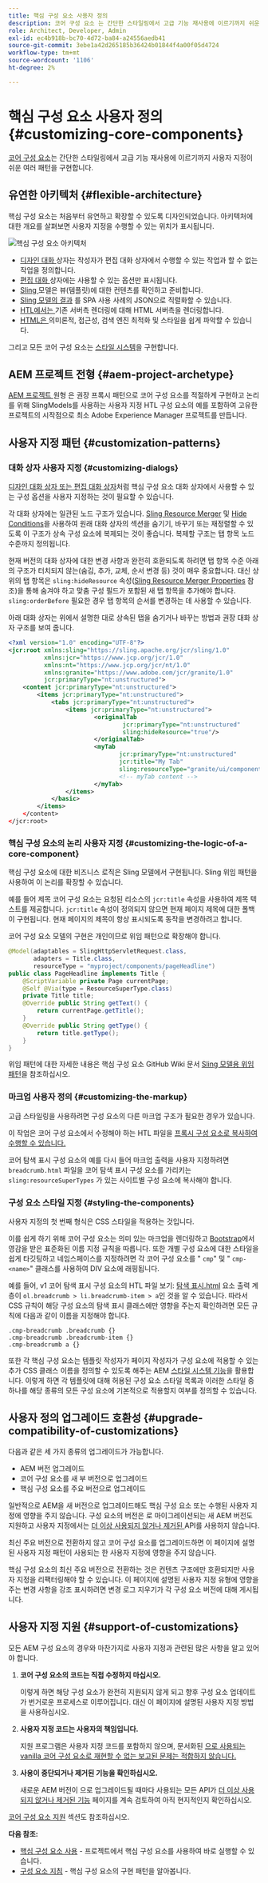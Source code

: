 ```yaml
---
title: 핵심 구성 요소 사용자 정의
description: 코어 구성 요소 는 간단한 스타일링에서 고급 기능 재사용에 이르기까지 쉬운 사용자 지정을 허용하는 몇 가지 패턴을 구현합니다.
role: Architect, Developer, Admin
exl-id: ec4b918b-bc70-4d72-ba84-a24556aedb41
source-git-commit: 3ebe1a42d265185b36424b01844f4a00f05d4724
workflow-type: tm+mt
source-wordcount: '1106'
ht-degree: 2%

---
```


# 핵심 구성 요소 사용자 정의{#customizing-core-components}

[코어 구성 요소](overview.md)는 간단한 스타일링에서 고급 기능 재사용에 이르기까지 사용자 지정이 쉬운 여러 패턴을 구현합니다.

## 유연한 아키텍처 {#flexible-architecture}

핵심 구성 요소는 처음부터 유연하고 확장할 수 있도록 디자인되었습니다. 아키텍처에 대한 개요를 살펴보면 사용자 지정을 수행할 수 있는 위치가 표시됩니다.

![핵심 구성 요소 아키텍처](/help/assets/screen_shot_2018-12-07at093742.png)

* [디자인 대화 ](/help/get-started/authoring.md#edit-and-design-dialogs) 상자는 작성자가 편집 대화 상자에서 수행할 수 있는 작업과 할 수 없는 작업을 정의합니다.
* [편집 대화 ](/help/get-started/authoring.md#edit-and-design-dialogs) 상자에는 사용할 수 있는 옵션만 표시됩니다.
* [Sling ](#customizing-the-logic-of-a-core-component) 모델은 뷰(템플릿)에 대한 컨텐츠를 확인하고 준비합니다.
* [Sling 모델의 결과](#customizing-the-logic-of-a-core-component) 를 SPA 사용 사례의 JSON으로 직렬화할 수 있습니다.
* [HTL에서는 ](#customizing-the-markup) 기존 서버측 렌더링에 대해 HTML 서버측을 렌더링합니다.
* [HTML은 ](#customizing-the-markup) 의미론적, 접근성, 검색 엔진 최적화 및 스타일을 쉽게 파악할 수 있습니다.

그리고 모든 코어 구성 요소는 [스타일 시스템](#styling-the-components)을 구현합니다.

## AEM 프로젝트 전형 {#aem-project-archetype}

[AEM 프로젝트 ](/help/developing/archetype/overview.md) 원형 은 권장 프록시 패턴으로 코어 구성 요소를 적절하게 구현하고 논리를 위해 SlingModels를 사용하는 사용자 지정 HTL 구성 요소의 예를 포함하여 고유한 프로젝트의 시작점으로 최소 Adobe Experience Manager 프로젝트를 만듭니다.

## 사용자 지정 패턴 {#customization-patterns}

### 대화 상자 사용자 지정 {#customizing-dialogs}

[디자인 대화 상자 또는 편집 대화 상자](/help/get-started/authoring.md)처럼 핵심 구성 요소 대화 상자에서 사용할 수 있는 구성 옵션을 사용자 지정하는 것이 필요할 수 있습니다.

각 대화 상자에는 일관된 노드 구조가 있습니다. [Sling Resource Merger](https://helpx.adobe.com/experience-manager/6-4/sites/developing/using/sling-resource-merger.html) 및 [Hide Conditions](https://helpx.adobe.com/experience-manager/6-5/sites/developing/using/hide-conditions.html)을 사용하여 원래 대화 상자의 섹션을 숨기기, 바꾸기 또는 재정렬할 수 있도록 이 구조가 상속 구성 요소에 복제되는 것이 좋습니다. 복제할 구조는 탭 항목 노드 수준까지 정의됩니다.

현재 버전의 대화 상자에 대한 변경 사항과 완전히 호환되도록 하려면 탭 항목 수준 아래의 구조가 터치되지 않는(숨김, 추가, 교체, 순서 변경 등) 것이 매우 중요합니다. 대신 상위의 탭 항목은 `sling:hideResource` 속성([Sling Resource Merger Properties](https://helpx.adobe.com/experience-manager/6-5/sites/developing/using/sling-resource-merger.html) 참조)을 통해 숨겨야 하고 맞춤 구성 필드가 포함된 새 탭 항목을 추가해야 합니다. `sling:orderBefore` 필요한 경우 탭 항목의 순서를 변경하는 데 사용할 수 있습니다.

아래 대화 상자는 위에서 설명한 대로 상속된 탭을 숨기거나 바꾸는 방법과 권장 대화 상자 구조를 보여 줍니다.

```xml
<?xml version="1.0" encoding="UTF-8"?>
<jcr:root xmlns:sling="https://sling.apache.org/jcr/sling/1.0"
          xmlns:jcr="https://www.jcp.org/jcr/1.0"
          xmlns:nt="https://www.jcp.org/jcr/nt/1.0"
          xmlns:granite="https://www.adobe.com/jcr/granite/1.0"
          jcr:primaryType="nt:unstructured">
    <content jcr:primaryType="nt:unstructured">
        <items jcr:primaryType="nt:unstructured">
            <tabs jcr:primaryType="nt:unstructured">
                <items jcr:primaryType="nt:unstructured">
                        <originalTab
                                jcr:primaryType="nt:unstructured"
                                sling:hideResource="true"/>
                        </originalTab>
                        <myTab
                               jcr:primaryType="nt:unstructured"
                               jcr:title="My Tab"
                               sling:resourceType="granite/ui/components/coral/foundation/container"/>
                               <!-- myTab content -->
                        </myTab>
                </items>
            </basic>
        </items>
    </content>
</jcr:root>
```

### 핵심 구성 요소의 논리 사용자 지정 {#customizing-the-logic-of-a-core-component}

핵심 구성 요소에 대한 비즈니스 로직은 Sling 모델에서 구현됩니다. Sling 위임 패턴을 사용하여 이 논리를 확장할 수 있습니다.

예를 들어 제목 코어 구성 요소는 요청된 리소스의 `jcr:title` 속성을 사용하여 제목 텍스트를 제공합니다. `jcr:title` 속성이 정의되지 않으면 현재 페이지 제목에 대한 폴백이 구현됩니다. 현재 페이지의 제목이 항상 표시되도록 동작을 변경하려고 합니다.

코어 구성 요소 모델의 구현은 개인이므로 위임 패턴으로 확장해야 합니다.

```java
@Model(adaptables = SlingHttpServletRequest.class,
       adapters = Title.class,
       resourceType = "myproject/components/pageHeadline")
public class PageHeadline implements Title {
    @ScriptVariable private Page currentPage;
    @Self @Via(type = ResourceSuperType.class)
    private Title title;
    @Override public String getText() {
        return currentPage.getTitle();
    }
    @Override public String getType() {
        return title.getType();
    }
}
```

위임 패턴에 대한 자세한 내용은 핵심 구성 요소 GitHub Wiki 문서 [Sling 모델용 위임 패턴](https://github.com/adobe/aem-core-wcm-components/wiki/Delegation-Pattern-for-Sling-Models)을 참조하십시오.

### 마크업 사용자 정의 {#customizing-the-markup}

고급 스타일링을 사용하려면 구성 요소의 다른 마크업 구조가 필요한 경우가 있습니다.

이 작업은 코어 구성 요소에서 수정해야 하는 HTL 파일을 [프록시 구성 요소로 복사하여 수행할 수 있습니다.](guidelines.md#proxy-component-pattern)

코어 탐색 표시 구성 요소의 예를 다시 들어 마크업 출력을 사용자 지정하려면 `breadcrumb.html` 파일을 코어 탐색 표시 구성 요소를 가리키는 `sling:resourceSuperTypes` 가 있는 사이트별 구성 요소에 복사해야 합니다.

### 구성 요소 스타일 지정 {#styling-the-components}

사용자 지정의 첫 번째 형식은 CSS 스타일을 적용하는 것입니다.

이를 쉽게 하기 위해 코어 구성 요소는 의미 있는 마크업을 렌더링하고 [Bootstrap](https://getbootstrap.com/)에서 영감을 받은 표준화된 이름 지정 규칙을 따릅니다. 또한 개별 구성 요소에 대한 스타일을 쉽게 타깃팅하고 네임스페이스를 지정하려면 각 코어 구성 요소를 &quot; `cmp`&quot; 및 &quot; `cmp-<name>`&quot; 클래스를 사용하여 DIV 요소에 래핑됩니다.

예를 들어, v1 코어 탐색 표시 구성 요소의 HTL 파일 보기: [탐색 표시.html](https://github.com/adobe/aem-core-wcm-components/blob/master/content/src/content/jcr_root/apps/core/wcm/components/breadcrumb/v2/breadcrumb/breadcrumb.html) 요소 출력 계층이 `ol.breadcrumb > li.breadcrumb-item > a`인 것을 알 수 있습니다. 따라서 CSS 규칙이 해당 구성 요소의 탐색 표시 클래스에만 영향을 주는지 확인하려면 모든 규칙에 다음과 같이 이름을 지정해야 합니다.

```shell
.cmp-breadcrumb .breadcrumb {}  
.cmp-breadcrumb .breadcrumb-item {}  
.cmp-breadcrumb a {}
```

또한 각 핵심 구성 요소는 템플릿 작성자가 페이지 작성자가 구성 요소에 적용할 수 있는 추가 CSS 클래스 이름을 정의할 수 있도록 해주는 AEM [스타일 시스템 기능](https://docs.adobe.com/content/help/en/experience-manager-cloud-service/sites/authoring/features/style-system.html)을 활용합니다. 이렇게 하면 각 템플릿에 대해 허용된 구성 요소 스타일 목록과 이러한 스타일 중 하나를 해당 종류의 모든 구성 요소에 기본적으로 적용할지 여부를 정의할 수 있습니다.

## 사용자 정의 업그레이드 호환성 {#upgrade-compatibility-of-customizations}

다음과 같은 세 가지 종류의 업그레이드가 가능합니다.

* AEM 버전 업그레이드
* 코어 구성 요소를 새 부 버전으로 업그레이드
* 핵심 구성 요소를 주요 버전으로 업그레이드

일반적으로 AEM을 새 버전으로 업그레이드해도 핵심 구성 요소 또는 수행된 사용자 지정에 영향을 주지 않습니다. 구성 요소의 버전은 로 마이그레이션되는 새 AEM 버전도 지원하고 사용자 지정에서는 [더 이상 사용되지 않거나 제거된 ](https://docs.adobe.com/content/help/ko-KR/experience-manager-cloud-service/release-notes/deprecated-removed-features.html) API를 사용하지 않습니다.

최신 주요 버전으로 전환하지 않고 코어 구성 요소를 업그레이드하면 이 페이지에 설명된 사용자 지정 패턴이 사용되는 한 사용자 지정에 영향을 주지 않습니다.

핵심 구성 요소의 최신 주요 버전으로 전환하는 것은 컨텐츠 구조에만 호환되지만 사용자 지정을 리팩터링해야 할 수 있습니다. 이 페이지에 설명된 사용자 지정 유형에 영향을 주는 변경 사항을 강조 표시하려면 변경 로그 지우기가 각 구성 요소 버전에 대해 게시됩니다.

## 사용자 지정 지원 {#support-of-customizations}

모든 AEM 구성 요소의 경우와 마찬가지로 사용자 지정과 관련된 많은 사항을 알고 있어야 합니다.

1. **코어 구성 요소의 코드는 직접 수정하지 마십시오.**

   이렇게 하면 해당 구성 요소가 완전히 지원되지 않게 되고 향후 구성 요소 업데이트가 번거로운 프로세스로 이루어집니다. 대신 이 페이지에 설명된 사용자 지정 방법을 사용하십시오.

1. **사용자 지정 코드는 사용자의 책임입니다.**

   지원 프로그램은 사용자 지정 코드를 포함하지 않으며, 문서화된 [으로 사용되는 vanilla 코어 구성 요소로 재현할 수 없는 보고된 문제는 적합하지 않습니다.](/help/get-started/using.md)

1. **사용이 중단되거나 제거된 기능을 확인하십시오.**

   새로운 AEM 버전이 으로 업그레이드될 때마다 사용되는 모든 API가 [더 이상 사용되지 않거나 제거된 기능](https://docs.adobe.com/content/help/en/experience-manager-cloud-service/release-notes/deprecated-removed-features.html) 페이지를 계속 검토하여 아직 현지적인지 확인하십시오.

[코어 구성 요소 지원](overview.md#core-component-support) 섹션도 참조하십시오.

**다음 참조:**

* [핵심 구성 요소 사용](/help/get-started/using.md)  - 프로젝트에서 핵심 구성 요소를 사용하여 바로 실행할 수 있습니다.
* [구성 요소 지침](guidelines.md)  - 핵심 구성 요소의 구현 패턴을 알아봅니다.
